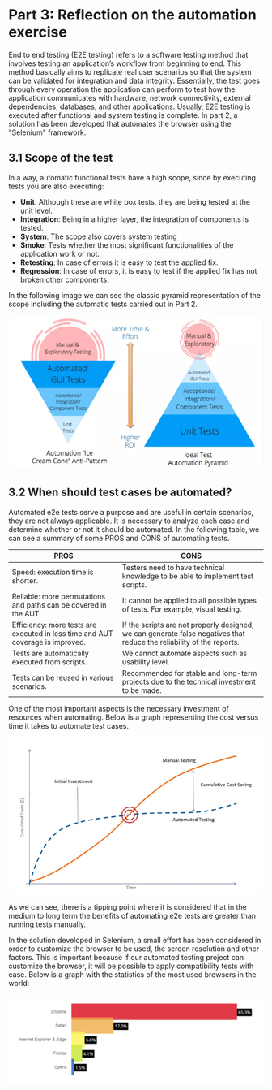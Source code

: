 ﻿

# Part 3: Reflection on the automation exercise

End to end testing (E2E testing) refers to a software testing method that involves testing an application’s workflow from beginning to end. This method basically aims to replicate real user scenarios so that the system can be validated for integration and data integrity.
Essentially, the test goes through every operation the application can perform to test how the application communicates with hardware, network connectivity, external dependencies, databases, and other applications. Usually, E2E testing is executed after functional and system testing is complete.
In part 2, a solution has been developed that automates the browser using the "Selenium" framework.

## 3.1 Scope of the test

In a way, automatic functional tests have a high scope, since by executing tests you are also executing:

- **Unit**: Although these are white box tests, they are being tested at the unit level.
- **Integration**: Being in a higher layer, the integration of components is tested.
- **System**: The scope also covers system testing
- **Smoke**: Tests whether the most significant functionalities of the application work or not.
- **Retesting**: In case of errors it is easy to test the applied fix.
- **Regression**: In case of errors, it is easy to test if the applied fix has not broken other components.

 In the following image we can see the classic pyramid representation of the scope including the automatic tests carried out in Part 2.

![testpyramid](https://github.com/jsilvalu/QAutomation/blob/main/Resources/test-pyramid.png?raw=true)


## 3.2 When should test cases be automated?

Automated e2e tests serve a purpose and are useful in certain scenarios, they are not always applicable. It is necessary to analyze each case and determine whether or not it should be automated. In the following table, we can see a summary of some PROS and CONS of automating tests.

|  PROS|CONS  |
|--|--|
|Speed: execution time is shorter. |Testers need to have technical knowledge to be able to implement test scripts. 
|Reliable: more permutations and paths can be covered in the AUT. |It cannot be applied to all possible types of tests. For example, visual testing. 
|Efficiency: more tests are executed in less time and AUT coverage is improved. |If the scripts are not properly designed, we can generate false negatives that reduce the reliability of the reports. 
|Tests are automatically executed from scripts. |We cannot automate aspects such as usability level.
|Tests can be reused in various scenarios. |Recommended for stable and long-term projects due to the technical investment to be made. 

One of the most important aspects is the necessary investment of resources when automating. Below is a graph representing the cost versus time it takes to automate test cases.

![whenAuto](https://github.com/jsilvalu/QAutomation/blob/main/Resources/whenAuto.jpg?raw=true)

As we can see, there is a tipping point where it is considered that in the medium to long term the benefits of automating e2e tests are greater than running tests manually.


In the solution developed in Selenium, a small effort has been considered in order to customize the browser to be used, the screen resolution and other factors. This is important because if our automated testing project can customize the browser, it will be possible to apply compatibility tests with ease.
Below is a graph with the statistics of the most used browsers in the world:

![browsersStats](https://github.com/jsilvalu/QAutomation/blob/main/Resources/browser_stats.png?raw=true)
